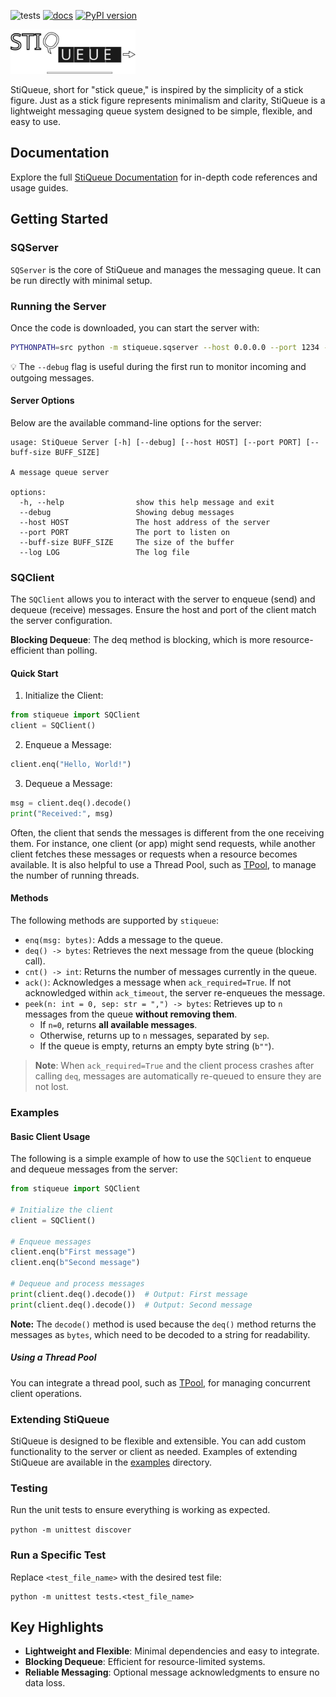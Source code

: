 
![tests](../../actions/workflows/python-package.yml/badge.svg)
[![docs](../../actions/workflows/sphinx-docs.yml/badge.svg)](https://ahmad88me.github.io/stiqueue/)
[![PyPI version](https://badge.fury.io/py/stiqueue.svg?kill-cache=1)](https://badge.fury.io/py/stiqueue)


<img src="https://github.com/ahmad88me/stiqueue/raw/main/stiqueue.svg" width="200">


StiQueue, short for "stick queue," is inspired by the simplicity of a stick figure.
Just as a stick figure represents minimalism and clarity, StiQueue is a lightweight messaging queue system
designed to be simple, flexible, and easy to use.


## Documentation 
Explore the full [StiQueue Documentation](https://ahmad88me.github.io/stiqueue/) for in-depth code references and usage guides.


## Getting Started 

### SQServer
`SQServer` is the core of StiQueue and manages the messaging queue. It can be run directly with minimal setup.

### Running the Server

Once the code is downloaded, you can start the server with:

```sh
PYTHONPATH=src python -m stiqueue.sqserver --host 0.0.0.0 --port 1234 --debug
```

💡 The `--debug` flag is useful during the first run to monitor incoming and outgoing messages.



#### Server Options
Below are the available command-line options for the server:

```
usage: StiQueue Server [-h] [--debug] [--host HOST] [--port PORT] [--buff-size BUFF_SIZE]

A message queue server

options:
  -h, --help                show this help message and exit
  --debug                   Showing debug messages
  --host HOST               The host address of the server
  --port PORT               The port to listen on
  --buff-size BUFF_SIZE     The size of the buffer
  --log LOG                 The log file

```

### SQClient

The `SQClient` allows you to interact with the server to enqueue (send) and dequeue (receive) messages. 
Ensure the host and port of the client match the server configuration.

**Blocking Dequeue**: The deq method is blocking, which is more resource-efficient than polling.

#### Quick Start
1. Initialize the Client:
```python
from stiqueue import SQClient
client = SQClient()
```
2. Enqueue a Message:
```python
client.enq("Hello, World!")
```
3. Dequeue a Message:
```python
msg = client.deq().decode()
print("Received:", msg)
```

Often, the client that sends the messages is different from the one receiving them. For instance, one client (or app) 
might send requests, while another client fetches these messages or requests when a resource becomes available. 
It is also helpful to use a Thread Pool, such as [TPool](https://github.com/oeg-upm/TPool), to manage the number
of running threads.


#### Methods

The following methods are supported by `stiqueue`:
* `enq(msg: bytes)`: Adds a message to the queue. 
* `deq() -> bytes`: Retrieves the next message from the queue (blocking call). 
* `cnt() -> int`: Returns the number of messages currently in the queue. 
* `ack()`: Acknowledges a message when `ack_required=True`. If not acknowledged within `ack_timeout`, 
the server re-enqueues the message.
* `peek(n: int = 0, sep: str = ",") -> bytes`: Retrieves up to `n` messages from the queue **without removing them**.
  - If `n=0`, returns **all available messages**.
  - Otherwise, returns up to `n` messages, separated by `sep`.
  - If the queue is empty, returns an empty byte string (`b""`).

> **Note**: When `ack_required=True` and the client process crashes after calling `deq`, messages are automatically 
re-queued to ensure they are not lost.




### Examples

#### Basic Client Usage
The following is a simple example of how to use the `SQClient` to enqueue and dequeue messages from the server:

```python
from stiqueue import SQClient

# Initialize the client
client = SQClient()

# Enqueue messages
client.enq(b"First message")
client.enq(b"Second message")

# Dequeue and process messages
print(client.deq().decode())  # Output: First message
print(client.deq().decode())  # Output: Second message

```

**Note:** The `decode()` method is used because the `deq()` method returns the messages as `bytes`, 
which need to be decoded to a string for readability. 


##### Using a Thread Pool 
You can integrate a thread pool, such as [TPool](https://github.com/oeg-upm/TPool), for managing concurrent client operations.


### Extending StiQueue

StiQueue is designed to be flexible and extensible. You can add custom functionality to the server or client as needed. 
Examples of extending StiQueue are available in the
[examples](https://github.com/ahmad88me/stiqueue/tree/main/example) directory.


### Testing

Run the unit tests to ensure everything is working as expected.

```python -m unittest discover```

### Run a Specific Test
Replace `<test_file_name>` with the desired test file:

```
python -m unittest tests.<test_file_name>
```



## Key Highlights
* **Lightweight and Flexible**: Minimal dependencies and easy to integrate. 
* **Blocking Dequeue**: Efficient for resource-limited systems. 
* **Reliable Messaging**: Optional message acknowledgments to ensure no data loss. 
 
